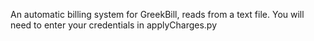 An automatic billing system for GreekBill, reads from a text file.
You will need to enter your credentials in applyCharges.py